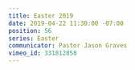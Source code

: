 ```yaml
---
title: Easter 2019
date: 2019-04-22 11:30:00 -07:00
position: 56
series: Easter
communicator: Pastor Jason Graves
vimeo_id: 331812858
---
```


